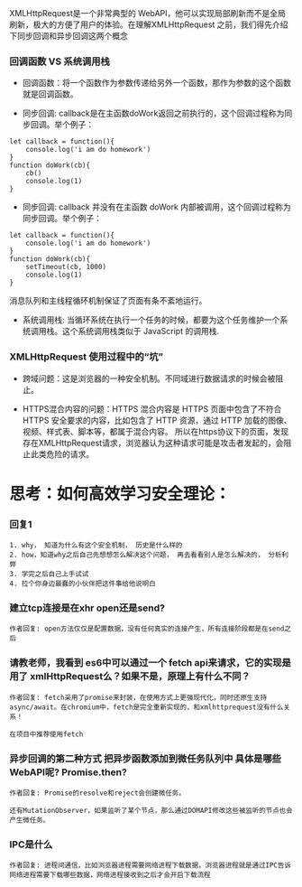 XMLHttpRequest是一个非常典型的 WebAPI，他可以实现局部刷新而不是全局刷新，极大的方便了用户的体验。在理解XMLHttpRequest 之前，我们得先介绍下同步回调和异步回调这两个概念

### 回调函数 VS 系统调用栈
- 回调函数：将一个函数作为参数传递给另外一个函数，那作为参数的这个函数就是回调函数。

- 同步回调: callback是在主函数doWork返回之前执行的，这个回调过程称为同步回调。举个例子：
```
let callback = function(){ 
    console.log('i am do homework')
}
function doWork(cb){
    cb()
    console.log(1)
}
```

- 同步回调: callback 并没有在主函数 doWork 内部被调用，这个回调过程称为同步回调。举个例子：
```
let callback = function(){ 
    console.log('i am do homework')
}
function doWork(cb){
    setTimeout(cb, 1000)
    console.log(1)
}
```

消息队列和主线程循环机制保证了页面有条不紊地运行。
- 系统调用栈: 当循环系统在执行一个任务的时候，都要为这个任务维护一个系统调用栈。这个系统调用栈类似于 JavaScript 的调用栈.


### XMLHttpRequest 使用过程中的“坑”
- 跨域问题：这是浏览器的一种安全机制。不同域进行数据请求的时候会被阻止。

- HTTPS混合内容的问题：HTTPS 混合内容是 HTTPS 页面中包含了不符合 HTTPS 安全要求的内容，比如包含了 HTTP 资源，通过 HTTP 加载的图像、视频、样式表、脚本等，都属于混合内容。
所以在https协议下的页面，发现存在XMLHttpRequest请求，浏览器认为这种请求可能是攻击者发起的，会阻止此类危险的请求。


# 思考：如何高效学习安全理论：

### 回复1
```
1. why， 知道为什么有这个安全机制， 历史是什么样的
2. how，知道why之后自己先想想怎么解决这个问题， 再去看看别人是怎么解决的， 分析利弊
3. 学完之后自己上手试试
4. 拉个你身边最蠢的小伙伴把这件事给他说明白
```

### 建立tcp连接是在xhr open还是send?
```
作者回复: open方法仅仅是配置数据，没有任何真实的连接产生，所有连接阶段都是在send之后
```

### 请教老师，我看到 es6中可以通过一个 fetch api来请求，它的实现是用了 xmlHttpRequest么？如果不是，原理上有什么不同？
```
作者回复: fetch采用了promise来封装，在使用方式上更强现代化，同时还原生支持async/await。在chromium中，fetch是完全重新实现的，和xmlhttprequest没有什么关系！

在项目中推荐使用fetch
```


### 异步回调的第二种方式 把异步函数添加到微任务队列中 具体是哪些WebAPI呢? Promise.then?
```
作者回复: Promise的resolve和reject会创建微任务。

还有MutationObserver，如果监听了某个节点，那么通过DOMAPI修改这些被监听的节点也会产生微任务。
```


### IPC是什么
```
作者回复: 进程间通信，比如浏览器进程需要网络进程下载数据，浏览器进程就是通过IPC告诉网络进程需要下载哪些数据，网络进程接收到之后才会开启下载流程
```


